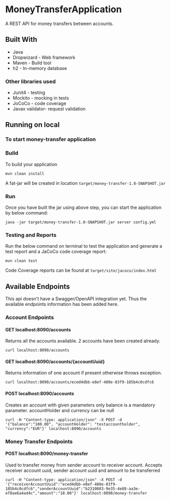 # MoneyTransferApplication

A REST API for money transfers between accounts.

## Built With
* Java
* Dropwizard - Web framework
* Maven - Build tool
* h2 - In-memory database
### Other libraries used
* Junit4 - testing
* Mockito - mocking in tests
* JoCoCo - code coverage
* Javax validator- request validation

## Running on local

### To start money-transfer application

### Build
To build your application
```console
mvn clean install
```
A fat-jar will be created in location `target/money-transfer-1.0-SNAPSHOT.jar`

### Run
Once you have built the jar using above step, you can start the application by below command:
```console 
java -jar target/money-transfer-1.0-SNAPSHOT.jar server config.yml
```
### Testing and Reports
Run the below command on terminal to test the application and generate a test report and a JaCoCo code coverage report:
```console
mvn clean test
```
Code Coverage reports can be found at `target/site/jacoco/index.html`

## Available Endpoints
This api doesn't have a Swagger/OpenAPI integration yet.
Thus the available endpoints information has been added here.

### Account Endpoints
#### GET localhost:8090/accounts
Returns all the accounts available. 2 accounts have been created already.
```console
curl localhost:8090/accounts
```

#### GET localhost:8090/accounts/{accountUuid}
Returns information of one account if present otherwise throws exception.
```console
curl localhost:8090/accounts/eced4dbb-e8ef-480e-83f9-185b4c0cdfc6
```

#### POST localhost:8090/accounts
Creates an account with given parameters only balance is a mandatory parameter. accountHolder and currency can be null
```console 
curl -H "Content-type: application/json" -X POST -d '{"balance":"100.00", "accountHolder": "testaccountholder", "currency":"EUR"}' localhost:8090/accounts
```

### Money Transfer Endpoints
#### POST localhost:8090/money-transfer
Used to transfer money from sender account to receiver account. Accepts receiver account uuid, sender account uuid and amount to be transferred

```console 
curl -H "Content-type: application/json" -X POST -d '{"receiverAccountUuid":"eced4dbb-e8ef-480e-83f9-185b4c0cdfc6","senderAccountUuid":"b2310083-9e35-4e88-aa3e-ef8ae6a4ad4c","amount":"10.00"}' localhost:8090/money-transfer
```
